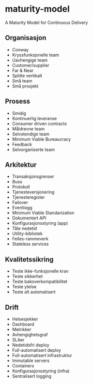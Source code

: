 # maturity-model
A Maturity Model for Continuous Delivery

Organisasjon
----

- Conway
- Kryssfunksjonelle team
- Uavhengige team
- Customer/supplier
- Far & Near
- Splitte vertikalt
- Små team
- Små prosjekt


Prosess
----

- Smidig
- Kontinuerlig leveranse
- Consumer driven contracts
- Måldrevne team
- Selvstendige team
- Minimum Viable Bureaucracy
- Feedback
- Selvorganiserte team


Arkitektur
----

- Transaksjonsgrenser
- Buss
- Protokoll
- Tjenesteversjonering
- Tjenesteregister
- Failover
- Eventlogg
- Minimum Viable Standarization
- Dokumentert API
- Konfigurasjonsstyring (app)
- Tåle nedetid
- Utility-bibliotek
- Felles-rammeverk
- Stateless services


Kvalitetssikring
----

- Teste ikke-funksjonelle krav
- Teste sikkerhet
- Teste bakoverkompatibilitet
- Teste ytelse
- Teste alt automatisert


Drift
----

- Helsesjekker
- Dashboard
- Metrikker
- Avhengighetsgraf
- SLAer
- Nedetidsfri deploy
- Full-automatisert deploy
- Full-automatisert infrastruktur
- Immutable servers
- Containers
- Konfigurasjonsstyring (infra)
- Sentralisert logging
